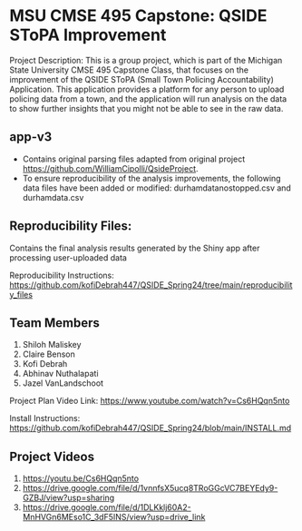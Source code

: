 #  MSU CMSE 495 Capstone: QSIDE SToPA Improvement



Project Description: This is a group project, which is part of the Michigan State University CMSE 495 Capstone Class, that focuses on the improvement of the QSIDE SToPA (Small Town Policing Accountability) Application. This application provides a platform for any person to upload policing data from a town, and the application will run analysis on the data to show further insights that you might not be able to see in the raw data.

## app-v3 
- Contains original parsing files adapted from original project https://github.com/WilliamCipolli/QsideProject.
- To ensure reproducibility of the analysis improvements, the following data files have been added or modified: durhamdatanostopped.csv and durhamdata.csv


## Reproducibility Files:
Contains the final analysis results generated by the Shiny app after processing user-uploaded data

Reproducibility Instructions: https://github.com/kofiDebrah447/QSIDE_Spring24/tree/main/reproducibility_files


## Team Members
1. Shiloh Maliskey
2. Claire Benson
3. Kofi Debrah
4. Abhinav Nuthalapati
5. Jazel VanLandschoot
   
Project Plan Video Link: https://www.youtube.com/watch?v=Cs6HQqn5nto

Install Instructions: https://github.com/kofiDebrah447/QSIDE_Spring24/blob/main/INSTALL.md

## Project Videos 
1. https://youtu.be/Cs6HQqn5nto
2. https://drive.google.com/file/d/1vnnfsX5ucq8TRoGGcVC7BEYEdy9-GZBJ/view?usp=sharing
3. https://drive.google.com/file/d/1DLKklj60A2-MnHVGn6MEso1C_3dF5INS/view?usp=drive_link

